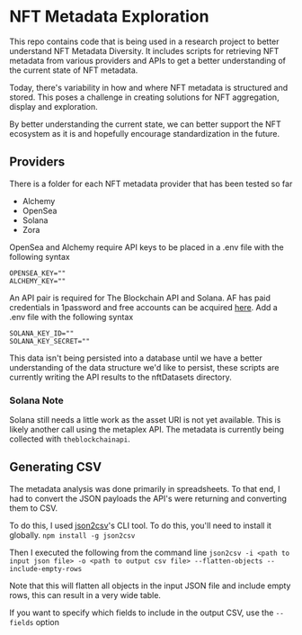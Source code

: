 # NFT Metadata Exploration

This repo contains code that is being used in a research project to better understand NFT Metadata Diversity. It includes scripts for retrieving NFT metadata from various providers and APIs to get a better understanding of the current state of NFT metadata.

Today, there's variability in how and where NFT metadata is structured and stored. This poses a challenge in creating solutions for NFT aggregation, display and exploration.

By better understanding the current state, we can better support the NFT ecosystem as it is and hopefully encourage standardization in the future.

## Providers
There is a folder for each NFT metadata provider that has been tested so far
- Alchemy
- OpenSea
- Solana
- Zora

OpenSea and Alchemy require API keys to be placed in a .env file with the following syntax

```
OPENSEA_KEY=""
ALCHEMY_KEY=""
```

An API pair is required for The Blockchain API and Solana. AF has paid credentials in 1password and free accounts can be acquired [here](https://dashboard.blockchainapi.com/#api-keys). Add a .env file with the following syntax

```
SOLANA_KEY_ID=""
SOLANA_KEY_SECRET=""
```

This data isn't being persisted into a database until we have a better understanding of the data structure we'd like to persist, these scripts are currently writing the API results to the nftDatasets directory.

### Solana Note
Solana still needs a little work as the asset URI is not yet available. This is likely another call using the metaplex API. The metadata is currently being collected with `theblockchainapi`.

## Generating CSV
The metadata analysis was done primarily in spreadsheets. To that end, I had to convert the JSON payloads the API's were returning and converting them to CSV.

To do this, I used [json2csv](https://github.com/zemirco/json2csv)'s CLI tool. To do this, you'll need to install it globally.
`npm install -g json2csv`

Then I executed the following from the command line
`json2csv -i <path to input json file> -o <path to output csv file> --flatten-objects --include-empty-rows`

Note that this will flatten all objects in the input JSON file and include empty rows, this can result in a very wide table.

If you want to specify which fields to include in the output CSV, use the `--fields` option
